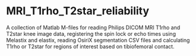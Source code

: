 # MRI_T1rho_T2star_reliability
A collection of Matlab M-files for reading Philips DICOM MRI T1rho and T2star knee image data, registering the spin lock or echo times using Melastix and elastix, reading OsiriX segmentation CSV files and calculating T1rho or T2star for regions of interest based on tibiofemoral contact.
